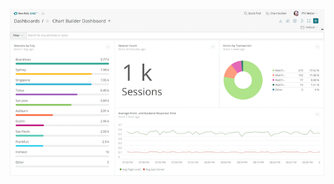 [![Chart Builder Dashboard](/images/chart-builder-result-thumb.png)](/images/chart-builder-result.png)